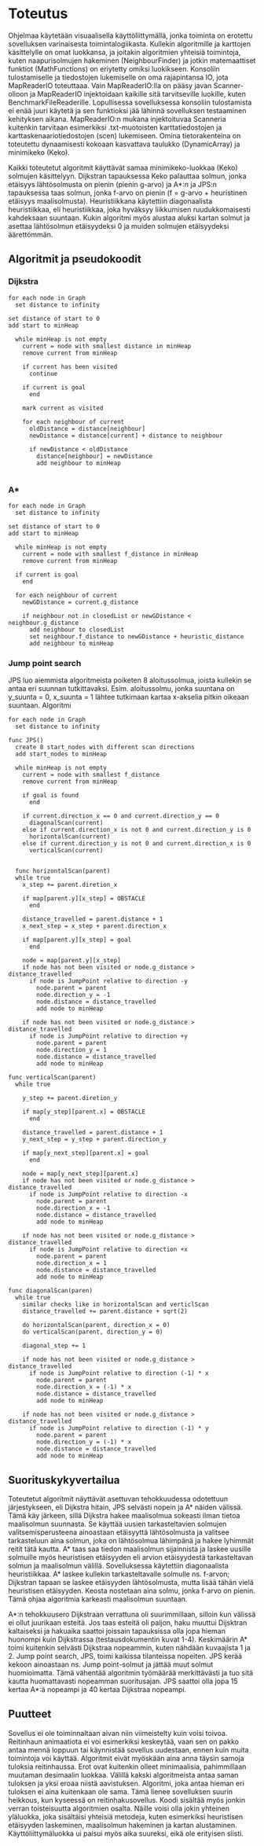 # Toteutus

Ohjelmaa käytetään visuaalisella käyttöliittymällä, jonka toiminta on erotettu sovelluksen varinaisesta toimintalogiikasta.
Kullekin algoritmille ja karttojen käsittelylle on omat luokkansa, ja joitakin algoritmien yhteisiä toimintoja, kuten naapurisolmujen
hakeminen (NeighbourFinder) ja jotkin matemaattiset funktiot (MathFunctions) on eriytetty omiksi luokikseen. Konsoliin tulostamiselle ja tiedostojen lukemiselle on oma rajapintansa IO, jota MapReaderIO toteuttaaa. Vain MapReaderIO:lla on pääsy javan Scanner-olioon ja MapReaderIO injektoidaan kaikille sitä tarvitseville luokille, kuten BenchmarkFileReaderille. Lopullisessa sovelluksessa konsoliin tulostamista ei enää juuri käytetä ja sen funktioksi jää lähinnä sovelluksen testaaminen kehityksen aikana. MapReaderIO:n mukana injektoituvaa Scanneria kuitenkin tarvitaan esimerkiksi .txt-muotoisten karttatiedostojen ja karttaskenaariotiedostojen (scen) lukemiseen. Omina tietorakenteina on toteutettu dynaamisesti kokoaan kasvattava taulukko (DynamicArray) ja minimikeko (Keko).

Kaikki toteutetut algoritmit käyttävät samaa minimikeko-luokkaa (Keko) solmujen käsittelyyn. Dijkstran tapauksessa Keko palauttaa solmun, jonka etäisyys lähtösolmusta on pienin (pienin g-arvo) ja A*:n ja JPS:n tapauksessa taas solmun, jonka f-arvo on pienin (f = g-arvo + heuristinen etäisyys maalisolmusta). Heuristiikkana käytettiin diagonaalista heuristiikkaa, eli heuristiikkaa, joka hyväksyy liikkumisen ruudukkomaisesti kahdeksaan suuntaan. Kukin algoritmi myös alustaa aluksi kartan solmut ja asettaa lähtösolmun etäisyydeksi 0 ja muiden solmujen etäisyydeksi äärettömmän. 

## Algoritmit ja pseudokoodit


### Dijkstra

```
for each node in Graph
  set distance to infinity

set distance of start to 0
add start to minHeap
  
  while minHeap is not empty
    current = node with smallest distance in minHeap
    remove current from minHeap
    
    if current has been visited
      continue
    
    if current is goal
      end
    
    mark current as visited
    
    for each neighbour of current
      oldDistance = distance[neighbour]
      newDistance = distance[current] + distance to neighbour
      
      if newDistance < oldDistance
        distance[neighbour] = newDistance
        add neighbour to minHeap
    
```

### A*
```
for each node in Graph
  set distance to infinity

set distance of start to 0
add start to minHeap

  while minHeap is not empty
    current = node with smallest f_distance in minHeap
    remove current from minHeap
  
  if current is goal
    end
  
  for each neighbour of current
    newGDistance = current.g_distance
    
    if neighbour not in closedList or newGDistance < neighbour.g_distance
      add neighbour to closedList
      set neighbour.f_distance to newGDistance + heuristic_distance
      add neighbour to minHeap

```

### Jump point search

JPS luo aiemmista algoritmeista poiketen 8 aloitussolmua, joista kullekin se antaa eri suunnan tutkittavaksi. Esim. aloitussolmu, jonka suuntana on y_suunta = 0, x_suunta = 1 lähtee tutkimaan kartaa x-akselia pitkin oikeaan suuntaan. Algoritmi 

```
for each node in Graph
  set distance to infinity
  
func JPS()
  create 8 start_nodes with different scan directions
  add start_nodes to minHeap
  
  while minHeap is not empty
    current = node with smallest f_distance
    remove current from minHeap
    
    if goal is found
      end
    
    if current.direction_x == 0 and current.direction_y == 0
      diagonalScan(current)
    else if current.direction_x is not 0 and current.direction_y is 0
      horizontalScan(current)
    else if current.direction_y is not 0 and current.direction_x is 0
      verticalScan(current)
      
  
  func horizontalScan(parent)
  while true
    x_step += parent.diretion_x
    
    if map[parent.y][x_step] = OBSTACLE
      end
    
    distance_travelled = parent.distance + 1
    x_next_step = x_step + parent.direction_x
    
    if map[parent.y][x_step] = goal
      end
    
    node = map[parent.y][x_step]
    if node has not been visited or node.g_distance > distance_travelled
      if node is JumpPoint relative to direction -y
        node.parent = parent
        node.direction_y = -1
        node.distance = distance_travelled
        add node to minHeap
    
    if node has not been visited or node.g_distance > distance_travelled
      if node is JumpPoint relative to direction +y
        node.parent = parent
        node.direction_y = 1
        node.distance = distance_travelled
        add node to minHeap
        
func verticalScan(parent)
  while true
  
    y_step += parent.diretion_y
    
    if map[y_step][parent.x] = OBSTACLE
      end
    
    distance_travelled = parent.distance + 1
    y_next_step = y_step + parent.direction_y
    
    if map[y_next_step][parent.x] = goal
      end
    
    node = map[y_next_step][parent.x]
    if node has not been visited or node.g_distance > distance_travelled
      if node is JumpPoint relative to direction -x
        node.parent = parent
        node.direction_x = -1
        node.distance = distance_travelled
        add node to minHeap
    
    if node has not been visited or node.g_distance > distance_travelled
      if node is JumpPoint relative to direction +x
        node.parent = parent
        node.direction_x = 1
        node.distance = distance_travelled
        add node to minHeap
        
func diagonalScan(paren)
  while true
    similar checks like in horizontalScan and verticlScan
    distance_travelled += parent.distance + sqrt(2)
    
    do horizontalScan(parent, direction_x = 0)
    do verticalScan(parent, direction_y = 0)
    
    diagonal_step += 1
    
    if node has not been visited or node.g_distance > distance_travelled
      if node is JumpPoint relative to direction (-1) * x
        node.parent = parent
        node.direction_x = (-1) * x
        node.distance = distance_travelled
        add node to minHeap
        
    if node has not been visited or node.g_distance > distance_travelled
      if node is JumpPoint relative to direction (-1) * y
        node.parent = parent
        node.direction_y = (-1) * x
        node.distance = distance_travelled
        add node to minHeap       
```

## Suorituskykyvertailua
Toteutetut algoritmit näyttävät asettuvan tehokkuudessa odotettuun järjestykseen, eli Dijkstra hitain, JPS selvästi nopein ja A* näiden välissä. Tämä käy järkeen, sillä Dijkstra hakee maalisolmua sokeasti ilman tietoa maalisolmun suunnasta. Se käyttää uusien tarkasteltavien solmujen valitsemisperusteena ainoastaan etäisyyttä lähtösolmusta ja valitsee tarkasteluun aina solmun, joka on lähtösolmua lähimpänä ja hakee lyhimmät reitit tätä kautta. A* taas saa tiedon maalisolmun sijainnista ja laskee uusille solmuille myös heuristisen etäisyyden eli arvion etäisyydestä tarkasteltavan solmun ja maalisolmun välillä. Sovelluksessa käytettiin diagonaalista heuristiikkaa. A* laskee kullekin tarkasteltavalle solmulle ns. f-arvon; Dijkstran tapaan se laskee etäisyyden lähtösolmusta, mutta lisää tähän vielä heuristisen etäisyyden. Keosta nostetaan aina solmu, jonka f-arvo on pienin. Tämä ohjaa algoritmia karkeasti maalisolmun suuntaan. 

A*:n tehokkuusero Dijkstraan verrattuna oli suurimmillaan, silloin kun välissä ei ollut juurikaan esteitä. Jos taas esteitä oli paljon, haku muuttui Dijsktran kaltaiseksi ja hakuaika saattoi joissain tapauksissa olla jopa hieman huonompi kuin Dijkstrassa (testausdokumentin kuvat 1-4). Keskimäärin A* toimi kuitenkin selvästi Dijkstraa nopeammin, kuten nähdään kuvaajista 1 ja 2. Jump point search, JPS, toimi kaikissa tilanteissa nopeiten. JPS kerää kekoon ainoastaan ns. Jump point-solmut ja jättää muut solmut huomioimatta. Tämä vähentää algoritmin työmäärää merkittävästi ja tuo sitä kautta huomattavasti nopeamman suoritusajan. JPS saattoi olla jopa 15 kertaa A*:ä nopeampi ja 40 kertaa Dijkstraa nopeampi. 


## Puutteet
Sovellus ei ole toiminnaltaan aivan niin viimeistelty kuin voisi toivoa. Reitinhaun animaatiota ei voi esimerkiksi keskeytää, vaan sen on pakko antaa mennä loppuun tai käynnistää sovellus uudestaan, ennen kuin muita toimintoja voi käyttää. Algoritmit eivät myöskään aina anna täysin samoja tuloksia reitinhaussa. Erot ovat kuitenkin olleet minimaalisia, pahimmillaan muutaman desimaalin luokkaa. Välillä kakski algoritmeista antaa saman tuloksen ja yksi eroaa niistä aavistuksen. Algoritmi, joka antaa hieman eri tuloksen ei aina kuitenkaan ole sama. Tämä lienee sovelluksen suurin heikkous, kun kyseessä on reitinhakusovellus. Koodi sisältää myös jonkin verran toisteisuutta algoritmien osalta. Näille voisi olla jokin yhteinen yläluokka, joka sisältäisi yhteisiä metodeja, kuten esimerkiksi heuristisen etäisyyden laskeminen, maalisolmun hakeminen ja kartan alustaminen. Käyttöliittymäluokka ui paisui myös aika suureksi, eikä ole erityisen siisti. 
